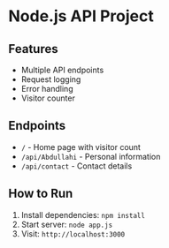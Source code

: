 # Node.js API Project

## Features
- Multiple API endpoints
- Request logging  
- Error handling
- Visitor counter

## Endpoints
- `/` - Home page with visitor count
- `/api/Abdullahi` - Personal information
- `/api/contact` - Contact details

## How to Run
1. Install dependencies: `npm install`
2. Start server: `node app.js`
3. Visit: `http://localhost:3000`